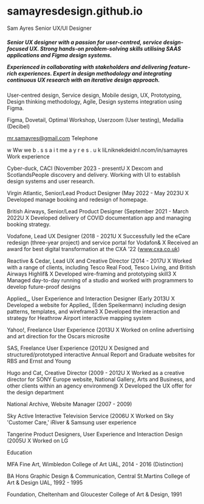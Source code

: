 # samayresdesign.github.io

Sam Ayres
Senior UX/UI Designer

<h5>Senior UX designer with a passion for user-centred, service design- focused UX. Strong hands-on problem-solving skills utilising SAAS applications and Figma design systems.

Experienced in collaborating with stakeholders and delivering feature-rich experiences. Expert in design methodology and integrating continuous UX research with an iterative design approach.</h5>

User-centred design, Service design, Mobile design, UX, Prototyping, Design thinking methodology, Agile, Design systems integration using Figma.

Figma, Dovetail, Optimal Workshop, Userzoom (User testing), Medallia (Decibel)

mr.samayres@gmail.com
Telephone


w Ww we b . s s a i t me
 a y r e s . u k
 liLniknekdeidnI.ncom/in/samayres
Work experience


Cyber-duck, CACI (November 2023 - presentU
X Dexcom and ScotlandsPeople discovery and delivery. Working
with UI to establish design systems and user research.


Virgin Atlantic, Senior/Lead Product Designer (May 2022 - May 2023U X Developed manage booking and redesign of homepage.


British Airways, Senior/Lead Product Designer (September 2021 - March 2022U
X Developed delivery of COVID documentation app and managing booking strategy.


Vodafone, Lead UX Designer (2018 - 2021U
X Successfully led the eCare redesign (three-year project) and
service portal for Vodafon&
X Received an award for best digital transformation at the CXA '22
(www.cxa.co.uk)


Reactive & Cedar, Lead UX and Creative Director (2014 - 2017U
X Worked with a range of clients, including Tesco Real Food, Tesco
Living, and British Airways Highlif&
X Developed wire-framing and prototyping skill3
X Managed day-to-day running of a studio and worked with
programmers to develop future-proof designs


Applied_, User Experience and Interaction Designer (Early 2013U
X Developed a website for Applied_ (Eden Speikermann) including
design patterns, templates, and wireframe3
X Developed the interaction and strategy for Heathrow Airport
interactive mapping system


Yahoo!, Freelance User Experience (2013U
X Worked on online advertising and art direction for the Oscars
microsite


SAS, Freelance User Experience (2012U
X Designed and structured/prototyped interactive Annual Report
and Graduate websites for RBS and Ernst and Young


Hugo and Cat, Creative Director (2009 - 2012U
X Worked as a creative director for SONY Europe website, National
Gallery, Arts and Business, and other clients within an agency
environmen@
X Developed the UX offer for the design department


National Archive, Website Manager (2007 - 2009)


Sky Active Interactive Television Service (2006U
X Worked on Sky 'Customer Care,' iRiver & Samsung user
experience


Tangerine Product Designers, User Experience and Interaction Design (2005U
X Worked on LG


Education


MFA Fine Art, Wimbledon College of Art UAL, 2014 - 2016 (Distinction)


BA Hons Graphic Design & Communication, Central St.Martins College of Art & Design UAL, 1992 - 1995


Foundation, Cheltenham and Gloucester College of Art & Design, 1991
